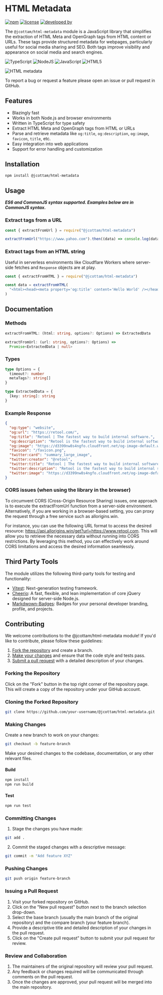 # HTML Metadata

[![npm](https://img.shields.io/npm/v/%40jcottam%2Fhtml-metadata)](https://www.npmjs.com/package/@jcottam/html-metadata)
[![license](https://img.shields.io/npm/l/%40jcottam%2Fhtml-metadata)](https://en.wikipedia.org/wiki/ISC_license)
[![developed by](https://img.shields.io/badge/developed_by-javascript.johnny-white)](http://www.johnryancottam.com)

The `@jcottam/html-metadata` module is a JavaScript library that simplifies the extraction of HTML Meta and OpenGraph tags from HTML content or URLs. These tags provide structured metadata for webpages, particularly useful for social media sharing and SEO. Both tags improve visibility and appearance on social media and search engines.

![TypeScript](https://img.shields.io/badge/typescript-%23007ACC.svg?style=for-the-badge&logo=typescript&logoColor=white)
![NodeJS](https://img.shields.io/badge/node.js-6DA55F?style=for-the-badge&logo=node.js&logoColor=white) ![JavaScript](https://img.shields.io/badge/javascript-%23323330.svg?style=for-the-badge&logo=javascript&logoColor=%23F7DF1E) ![HTML5](https://img.shields.io/badge/html5-%23E34F26.svg?style=for-the-badge&logo=html5&logoColor=white)

![HTML metadata](https://imagedelivery.net/6poAymKUmuHuReMW_n6-MA/45759903-8755-4aa4-a718-e0176107d800/public)

To report a bug or request a feature please open an issue or pull request in GitHub.

## Features

- Blazingly fast
- Works in both Node.js and browser environments
- Written in TypeScript for type safety
- Extract HTML Meta and OpenGraph tags from HTML or URLs
- Parse and retrieve metadata like `og:title`, `og:description`, `og:image`, `favicon`, `title`, etc.
- Easy integration into web applications
- Support for error handling and customization

## Installation

```sh
npm install @jcottam/html-metadata
```

## Usage

**_ES6 and CommonJS syntax supported. Examples below are in CommonJS syntax._**

### Extract tags from a URL

```ts
const { extractFromUrl } = require("@jcottam/html-metadata")

extractFromUrl("https://www.yahoo.com").then((data) => console.log(data))
```

### Extract tags from an HTML string

Useful in serverless environments like Cloudflare Workers where server-side fetches and `Response` objects are at play.

```ts
const { extractFromHTML } = require("@jcottam/html-metadata")

const data = extractFromHTML(
  "<html><head><meta property='og:title' content='Hello World' /></head></html>"
)
```

## Documentation

### Methods

```ts
extractFromHTML: (html: string, options?: Options) => ExtractedData
```

```ts
extractFromUrl: (url: string, options?: Options) =>
  Promise<ExtractedData | null>
```

### Types

```ts
type Options = {
  timeout?: number
  metaTags?: string[]
}

type ExtractedData = {
  [key: string]: string
}
```

### Example Response

```json
{
  "og:type": "website",
  "og:url": "https://retool.com/",
  "og:title": "Retool | The fastest way to build internal software.",
  "og:description": "Retool is the fastest way to build internal software. Use Retool's building blocks to build apps and workflow automations that connect to your databases and APIs, instantly.",
  "og:image": "https://d3399nw8s4ngfo.cloudfront.net/og-image-default.webp",
  "favicon": "/favicon.png",
  "twitter:card": "summary_large_image",
  "twitter:creator": "@retool",
  "twitter:title": "Retool | The fastest way to build internal software.",
  "twitter:description": "Retool is the fastest way to build internal software. Use Retool's building blocks to build apps and workflow automations that connect to your databases and APIs, instantly.",
  "twitter:image": "https://d3399nw8s4ngfo.cloudfront.net/og-image-default.webp"
}
```

### CORS issues (when using the library in the browser)

To circumvent CORS (Cross-Origin Resource Sharing) issues, one approach is to execute the extractFromUrl function from a server-side environment. Alternatively, if you are working in a browser-based setting, you can proxy the request through a free service such as allorigins.win.

For instance, you can use the following URL format to access the desired resource: https://api.allorigins.win/get?url=https://www.retool.com. This will allow you to retrieve the necessary data without running into CORS restrictions. By leveraging this method, you can effectively work around CORS limitations and access the desired information seamlessly.

## Third Party Tools

The module utilizes the following third-party tools for testing and functionality:

- [Vitest](https://vitest.dev/): Next-generation testing framework.
- [Cheerio](https://www.npmjs.com/package/cheerio): A fast, flexible, and lean implementation of core jQuery designed for server-side Node.js.
- [Markdwown-Badges](https://ileriayo.github.io/markdown-badges/): Badges for your personal developer branding, profile, and projects.
<!-- - [Axios](https://www.npmjs.com/package/axios): A promise-based HTTP client for making HTTP requests in Node.js and browser environments. -->

## Contributing

We welcome contributions to the @jcottam/html-metadata module! If you'd like to contribute, please follow these guidelines:

1. [Fork the repository](#forking-the-repository) and create a branch.
1. [Make your changes](#making-changes) and ensure that the code style and tests pass.
1. [Submit a pull request](#issuing-a-pull-request) with a detailed description of your changes.

### Forking the Repository

Click on the "Fork" button in the top right corner of the repository page. This will create a copy of the repository under your GitHub account.

### Cloning the Forked Repository

```sh
git clone https://github.com/your-username/@jcottam/html-metadata.git
```

### Making Changes

Create a new branch to work on your changes:

```sh
git checkout -b feature-branch
```

Make your desired changes to the codebase, documentation, or any other relevant files.

#### Build

```sh
npm install
npm run build
```

#### Test

```sh
npm run test
```

### Committing Changes

1. Stage the changes you have made:

```sh
git add .
```

2. Commit the staged changes with a descriptive message:

```sh
git commit -m "Add feature XYZ"
```

### Pushing Changes

```sh
git push origin feature-branch
```

### Issuing a Pull Request

1. Visit your forked repository on GitHub.
2. Click on the "New pull request" button next to the branch selection drop-down.
3. Select the base branch (usually the main branch of the original repository) and the compare branch (your feature branch).
4. Provide a descriptive title and detailed description of your changes in the pull request.
5. Click on the "Create pull request" button to submit your pull request for review.

### Review and Collaboration

1. The maintainers of the original repository will review your pull request.
2. Any feedback or changes required will be communicated through comments on the pull request.
3. Once the changes are approved, your pull request will be merged into the main repository.
